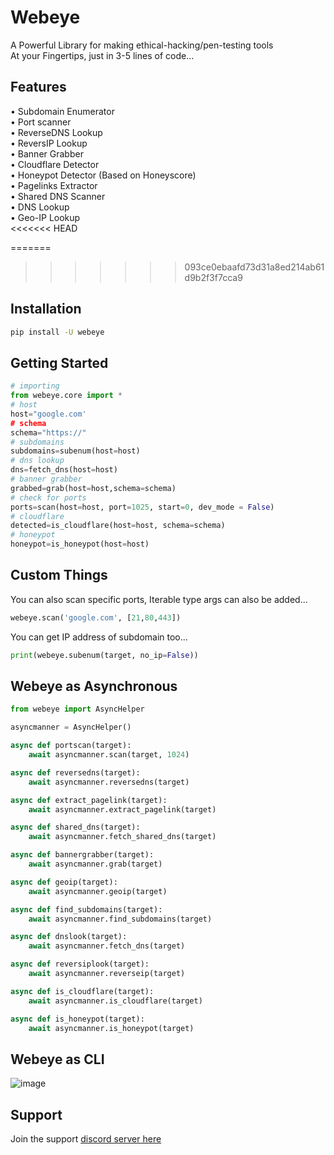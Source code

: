 # Webeye
A Powerful Library for making ethical-hacking/pen-testing tools<br />
At your Fingertips, just in 3-5 lines of code...

## Features

• Subdomain Enumerator<br />
• Port scanner<br />
• ReverseDNS Lookup<br />
• ReversIP Lookup<br />
• Banner Grabber<br />
• Cloudflare Detector<br />
• Honeypot Detector (Based on Honeyscore)<br />
• Pagelinks Extractor<br />
• Shared DNS Scanner<br />
• DNS Lookup<br />
• Geo-IP Lookup<br />
<<<<<<< HEAD

=======
>>>>>>> 093ce0ebaafd73d31a8ed214ab61d9b2f3f7cca9

## Installation
```sh
pip install -U webeye
```
## Getting Started
```py
# importing
from webeye.core import *
# host 
host="google.com'
# schema
schema="https://"
# subdomains
subdomains=subenum(host=host)
# dns lookup
dns=fetch_dns(host=host)
# banner grabber
grabbed=grab(host=host,schema=schema)
# check for ports
ports=scan(host=host, port=1025, start=0, dev_mode = False)
# cloudflare
detected=is_cloudflare(host=host, schema=schema)
# honeypot
honeypot=is_honeypot(host=host)

```

## Custom Things
You can also scan specific ports, Iterable type args can also be added...</br>

```py
webeye.scan('google.com', [21,80,443])

```

You can get IP address of subdomain too...

```py
print(webeye.subenum(target, no_ip=False))

```
## Webeye as Asynchronous

```py
from webeye import AsyncHelper

asyncmanner = AsyncHelper()

async def portscan(target):
    await asyncmanner.scan(target, 1024)

async def reversedns(target):
    await asyncmanner.reversedns(target)

async def extract_pagelink(target):
    await asyncmanner.extract_pagelink(target)

async def shared_dns(target):
    await asyncmanner.fetch_shared_dns(target)

async def bannergrabber(target):
    await asyncmanner.grab(target)

async def geoip(target):
    await asyncmanner.geoip(target)

async def find_subdomains(target):
    await asyncmanner.find_subdomains(target)

async def dnslook(target):
    await asyncmanner.fetch_dns(target)

async def reversiplook(target):
    await asyncmanner.reverseip(target)

async def is_cloudflare(target):
    await asyncmanner.is_cloudflare(target)

async def is_honeypot(target):
    await asyncmanner.is_honeypot(target)

```

## Webeye as CLI

![image](https://user-images.githubusercontent.com/60778335/137212470-c0326195-5fc5-4112-8587-1dbb09e3c0b9.png)

## Support
Join the support [discord server here](https://discord.gg/xmu36SbCXC)
